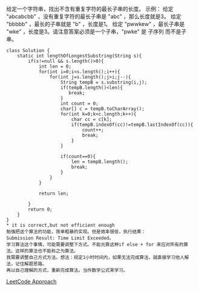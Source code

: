 给定一个字符串，找出不含有重复字符的最长子串的长度。
示例：
给定 "abcabcbb" ，没有重复字符的最长子串是 "abc" ，那么长度就是3。
给定 "bbbbb" ，最长的子串就是 "b" ，长度是1。
给定 "pwwkew" ，最长子串是 "wke" ，长度是3。请注意答案必须是一个子串，"pwke" 是 子序列  而不是子串。
```
class Solution {
    static int lengthOfLongestSubstring(String s){
        if(s!=null && s.length()>0){
            int len = 0;
            for(int i=0;i<s.length();i++){
                for(int j=s.length();j>i;j--){
                    String tempB = s.substring(i,j);
                    if(tempB.length()<len){
                       break;
                    }
                    int count = 0;
                    char[] c = tempB.toCharArray();
                    for(int k=0;k<c.length;k++){
                        char cc = c[k];
                        if(tempB.indexOf(cc)!=tempB.lastIndexOf(cc)){
                            count++;
                            break;
                        }
                    }

                    if(count==0){
                        len = tempB.length();
                        break;
                    }
                }
            }

            return len;

        }
        return 0;
    }
}
* it is correct,but not efficient enough
勉强把这个算法的功能，简单粗暴的实现。但是效率很低，执行结果：
Submission Result: Time Limit Exceeded。
学习算法这个事情，可能需要调整下方式。不能光靠这种if else + for 来应对所有的算法。这样的算法也不能称之为算法。
我需要调整自己方式方法。想法：规定1小时时间内，如果无法完成算法，就直接学习他人解法，记住解题思路。
再以自己理解的方式，重新完成算法。当作数学公式来学习。

```
[LeetCode Approach](https://leetcode.com/problems/longest-substring-without-repeating-characters/solution/)

